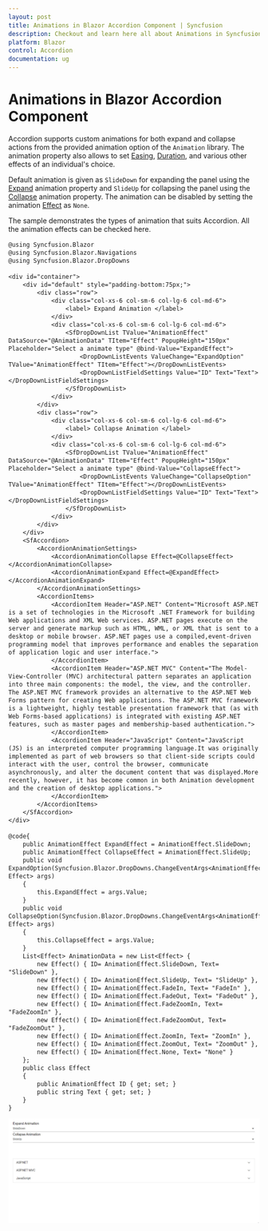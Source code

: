 ```yaml
---
layout: post
title: Animations in Blazor Accordion Component | Syncfusion
description: Checkout and learn here all about Animations in Syncfusion Blazor Accordion component and much more.
platform: Blazor
control: Accordion
documentation: ug
---
```


# Animations in Blazor Accordion Component

Accordion supports custom animations for both expand and collapse actions from the provided animation option of the `Animation` library.  The animation property also allows to set [Easing](https://help.syncfusion.com/cr/blazor/Syncfusion.Blazor.Navigations.AccordionAnimationCollapse.html#Syncfusion_Blazor_Navigations_AccordionAnimationCollapse_Easing), [Duration](https://help.syncfusion.com/cr/blazor/Syncfusion.Blazor.Navigations.AccordionAnimationCollapse.html#Syncfusion_Blazor_Navigations_AccordionAnimationCollapse_Duration), and various other effects of an individual's choice.

Default animation is given as `SlideDown` for expanding the panel using the [Expand](https://help.syncfusion.com/cr/blazor/Syncfusion.Blazor.Navigations.AccordionAnimationSettings.html#Syncfusion_Blazor_Navigations_AccordionAnimationSettings_Expand) animation property and `SlideUp` for collapsing the panel using the [Collapse](https://help.syncfusion.com/cr/blazor/Syncfusion.Blazor.Navigations.AccordionAnimationSettings.html#Syncfusion_Blazor_Navigations_AccordionAnimationSettings_Collapse) animation property. The animation can be disabled by setting the animation [Effect](https://help.syncfusion.com/cr/blazor/Syncfusion.Blazor.Navigations.AccordionAnimationCollapse.html#Syncfusion_Blazor_Navigations_AccordionAnimationCollapse_Effect) as `None`.

The sample demonstrates the types of animation that suits Accordion. All the animation effects can be checked here.

```cshtml
@using Syncfusion.Blazor
@using Syncfusion.Blazor.Navigations
@using Syncfusion.Blazor.DropDowns

<div id="container">
    <div id="default" style="padding-bottom:75px;">
        <div class="row">
            <div class="col-xs-6 col-sm-6 col-lg-6 col-md-6">
                <label> Expand Animation </label>
            </div>
            <div class="col-xs-6 col-sm-6 col-lg-6 col-md-6">
                <SfDropDownList TValue="AnimationEffect" DataSource="@AnimationData" TItem="Effect" PopupHeight="150px" Placeholder="Select a animate type" @bind-Value="ExpandEffect">
                    <DropDownListEvents ValueChange="ExpandOption" TValue="AnimationEffect" TItem="Effect"></DropDownListEvents>
                    <DropDownListFieldSettings Value="ID" Text="Text"></DropDownListFieldSettings>
                </SfDropDownList>
            </div>
        </div>
        <div class="row">
            <div class="col-xs-6 col-sm-6 col-lg-6 col-md-6">
                <label> Collapse Animation </label>
            </div>
            <div class="col-xs-6 col-sm-6 col-lg-6 col-md-6">
                <SfDropDownList TValue="AnimationEffect" DataSource="@AnimationData" TItem="Effect" PopupHeight="150px" Placeholder="Select a animate type" @bind-Value="CollapseEffect">
                    <DropDownListEvents ValueChange="CollapseOption" TValue="AnimationEffect" TItem="Effect"></DropDownListEvents>
                    <DropDownListFieldSettings Value="ID" Text="Text"></DropDownListFieldSettings>
                </SfDropDownList>
            </div>
        </div>
    </div>
    <SfAccordion>
        <AccordionAnimationSettings>
            <AccordionAnimationCollapse Effect=@CollapseEffect></AccordionAnimationCollapse>
            <AccordionAnimationExpand Effect=@ExpandEffect></AccordionAnimationExpand>
        </AccordionAnimationSettings>
        <AccordionItems>
            <AccordionItem Header="ASP.NET" Content="Microsoft ASP.NET is a set of technologies in the Microsoft .NET Framework for building Web applications and XML Web services. ASP.NET pages execute on the server and generate markup such as HTML, WML, or XML that is sent to a desktop or mobile browser. ASP.NET pages use a compiled,event-driven programming model that improves performance and enables the separation of application logic and user interface.">
            </AccordionItem>
            <AccordionItem Header="ASP.NET MVC" Content="The Model-View-Controller (MVC) architectural pattern separates an application into three main components: the model, the view, and the controller. The ASP.NET MVC framework provides an alternative to the ASP.NET Web Forms pattern for creating Web applications. The ASP.NET MVC framework is a lightweight, highly testable presentation framework that (as with Web Forms-based applications) is integrated with existing ASP.NET features, such as master pages and membership-based authentication.">
            </AccordionItem>
            <AccordionItem Header="JavaScript" Content="JavaScript (JS) is an interpreted computer programming language.It was originally implemented as part of web browsers so that client-side scripts could interact with the user, control the browser, communicate asynchronously, and alter the document content that was displayed.More recently, however, it has become common in both Animation development and the creation of desktop applications.">
            </AccordionItem>
        </AccordionItems>
    </SfAccordion>
</div>

@code{
    public AnimationEffect ExpandEffect = AnimationEffect.SlideDown;
    public AnimationEffect CollapseEffect = AnimationEffect.SlideUp;
    public void ExpandOption(Syncfusion.Blazor.DropDowns.ChangeEventArgs<AnimationEffect, Effect> args)
    {
        this.ExpandEffect = args.Value;
    }
    public void CollapseOption(Syncfusion.Blazor.DropDowns.ChangeEventArgs<AnimationEffect, Effect> args)
    {
        this.CollapseEffect = args.Value;
    }
    List<Effect> AnimationData = new List<Effect> {
        new Effect() { ID= AnimationEffect.SlideDown, Text= "SlideDown" },
        new Effect() { ID= AnimationEffect.SlideUp, Text= "SlideUp" },
        new Effect() { ID= AnimationEffect.FadeIn, Text= "FadeIn" },
        new Effect() { ID= AnimationEffect.FadeOut, Text= "FadeOut" },
        new Effect() { ID= AnimationEffect.FadeZoomIn, Text= "FadeZoomIn" },
        new Effect() { ID= AnimationEffect.FadeZoomOut, Text= "FadeZoomOut" },
        new Effect() { ID= AnimationEffect.ZoomIn, Text= "ZoomIn" },
        new Effect() { ID= AnimationEffect.ZoomOut, Text= "ZoomOut" },
        new Effect() { ID= AnimationEffect.None, Text= "None" }
    };
    public class Effect
    {
        public AnimationEffect ID { get; set; }
        public string Text { get; set; }
    }
}
```



![Customize Accordion expand or collapse animation behavior](./images/blazor-accordion-animation.gif)
